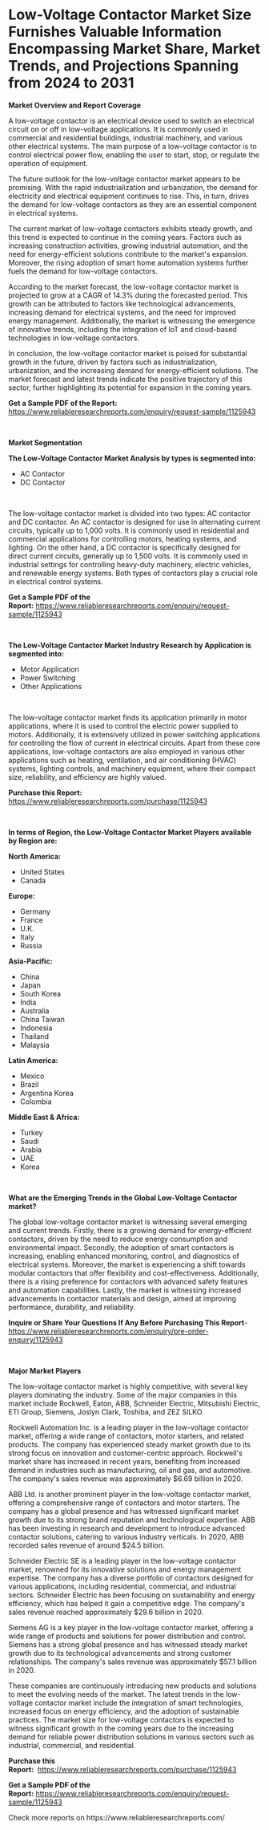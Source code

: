 <p><h1>Low-Voltage Contactor Market Size Furnishes Valuable Information Encompassing Market Share, Market Trends, and Projections Spanning from 2024 to 2031</h1></p><p><strong>Market Overview and Report Coverage</strong></p>
<p><p>A low-voltage contactor is an electrical device used to switch an electrical circuit on or off in low-voltage applications. It is commonly used in commercial and residential buildings, industrial machinery, and various other electrical systems. The main purpose of a low-voltage contactor is to control electrical power flow, enabling the user to start, stop, or regulate the operation of equipment.</p><p>The future outlook for the low-voltage contactor market appears to be promising. With the rapid industrialization and urbanization, the demand for electricity and electrical equipment continues to rise. This, in turn, drives the demand for low-voltage contactors as they are an essential component in electrical systems.</p><p>The current market of low-voltage contactors exhibits steady growth, and this trend is expected to continue in the coming years. Factors such as increasing construction activities, growing industrial automation, and the need for energy-efficient solutions contribute to the market's expansion. Moreover, the rising adoption of smart home automation systems further fuels the demand for low-voltage contactors.</p><p>According to the market forecast, the low-voltage contactor market is projected to grow at a CAGR of 14.3% during the forecasted period. This growth can be attributed to factors like technological advancements, increasing demand for electrical systems, and the need for improved energy management. Additionally, the market is witnessing the emergence of innovative trends, including the integration of IoT and cloud-based technologies in low-voltage contactors.</p><p>In conclusion, the low-voltage contactor market is poised for substantial growth in the future, driven by factors such as industrialization, urbanization, and the increasing demand for energy-efficient solutions. The market forecast and latest trends indicate the positive trajectory of this sector, further highlighting its potential for expansion in the coming years.</p></p>
<p><strong>Get a Sample PDF of the Report:</strong> <a href="https://www.reliableresearchreports.com/enquiry/request-sample/1125943">https://www.reliableresearchreports.com/enquiry/request-sample/1125943</a></p>
<p>&nbsp;</p>
<p><strong>Market Segmentation</strong></p>
<p><strong>The Low-Voltage Contactor Market Analysis by types is segmented into:</strong></p>
<p><ul><li>AC Contactor</li><li>DC Contactor</li></ul></p>
<p>&nbsp;</p>
<p><p>The low-voltage contactor market is divided into two types: AC contactor and DC contactor. An AC contactor is designed for use in alternating current circuits, typically up to 1,000 volts. It is commonly used in residential and commercial applications for controlling motors, heating systems, and lighting. On the other hand, a DC contactor is specifically designed for direct current circuits, generally up to 1,500 volts. It is commonly used in industrial settings for controlling heavy-duty machinery, electric vehicles, and renewable energy systems. Both types of contactors play a crucial role in electrical control systems.</p></p>
<p><strong>Get a Sample PDF of the Report:</strong>&nbsp;<a href="https://www.reliableresearchreports.com/enquiry/request-sample/1125943">https://www.reliableresearchreports.com/enquiry/request-sample/1125943</a></p>
<p>&nbsp;</p>
<p><strong>The Low-Voltage Contactor Market Industry Research by Application is segmented into:</strong></p>
<p><ul><li>Motor Application</li><li>Power Switching</li><li>Other Applications</li></ul></p>
<p>&nbsp;</p>
<p><p>The low-voltage contactor market finds its application primarily in motor applications, where it is used to control the electric power supplied to motors. Additionally, it is extensively utilized in power switching applications for controlling the flow of current in electrical circuits. Apart from these core applications, low-voltage contactors are also employed in various other applications such as heating, ventilation, and air conditioning (HVAC) systems, lighting controls, and machinery equipment, where their compact size, reliability, and efficiency are highly valued.</p></p>
<p><strong>Purchase this Report:</strong>&nbsp; <a href="https://www.reliableresearchreports.com/purchase/1125943">https://www.reliableresearchreports.com/purchase/1125943</a></p>
<p>&nbsp;</p>
<p><strong>In terms of Region, the Low-Voltage Contactor Market Players available by Region are:</strong></p>
<p>
    <p> <strong> North America: </strong>
        <ul>
            <li>United States</li>
            <li>Canada</li>
        </ul>
        </p> 
    <p> <strong> Europe: </strong>
        <ul>
            <li>Germany</li>
            <li>France</li>
            <li>U.K.</li>
            <li>Italy</li>
            <li>Russia</li>
        </ul>
        </p> 
    <p> <strong> Asia-Pacific: </strong>
        <ul>
            <li>China</li>
            <li>Japan</li>
            <li>South Korea</li>
            <li>India</li>
            <li>Australia</li>
            <li>China Taiwan</li>
            <li>Indonesia</li>
            <li>Thailand</li>
            <li>Malaysia</li>
        </ul>
        </p> 
    <p> <strong> Latin America: </strong>
        <ul>
            <li>Mexico</li>
            <li>Brazil</li>
            <li>Argentina Korea</li>
            <li>Colombia</li>
        </ul>
        </p> 
    <p> <strong> Middle East & Africa: </strong>
        <ul>
            <li>Turkey</li>
            <li>Saudi</li>
            <li>Arabia</li>
            <li>UAE</li>
            <li>Korea</li>
        </ul>
    </p>
    </p>
<p>&nbsp;</p>
<p><strong>What are the Emerging Trends in the Global Low-Voltage Contactor market?</strong></p>
<p><p>The global low-voltage contactor market is witnessing several emerging and current trends. Firstly, there is a growing demand for energy-efficient contactors, driven by the need to reduce energy consumption and environmental impact. Secondly, the adoption of smart contactors is increasing, enabling enhanced monitoring, control, and diagnostics of electrical systems. Moreover, the market is experiencing a shift towards modular contactors that offer flexibility and cost-effectiveness. Additionally, there is a rising preference for contactors with advanced safety features and automation capabilities. Lastly, the market is witnessing increased advancements in contactor materials and design, aimed at improving performance, durability, and reliability.</p></p>
<p><strong>Inquire or Share Your Questions If Any Before Purchasing This Report</strong>- <a href="https://www.reliableresearchreports.com/enquiry/pre-order-enquiry/1125943">https://www.reliableresearchreports.com/enquiry/pre-order-enquiry/1125943</a></p>
<p>&nbsp;</p>
<p><strong>Major Market Players</strong></p>
<p><p>The low-voltage contactor market is highly competitive, with several key players dominating the industry. Some of the major companies in this market include Rockwell, Eaton, ABB, Schneider Electric, Mitsubishi Electric, ETI Group, Siemens, Joslyn Clark, Toshiba, and ZEZ SILKO.</p><p>Rockwell Automation Inc. is a leading player in the low-voltage contactor market, offering a wide range of contactors, motor starters, and related products. The company has experienced steady market growth due to its strong focus on innovation and customer-centric approach. Rockwell's market share has increased in recent years, benefiting from increased demand in industries such as manufacturing, oil and gas, and automotive. The company's sales revenue was approximately $6.69 billion in 2020.</p><p>ABB Ltd. is another prominent player in the low-voltage contactor market, offering a comprehensive range of contactors and motor starters. The company has a global presence and has witnessed significant market growth due to its strong brand reputation and technological expertise. ABB has been investing in research and development to introduce advanced contactor solutions, catering to various industry verticals. In 2020, ABB recorded sales revenue of around $24.5 billion.</p><p>Schneider Electric SE is a leading player in the low-voltage contactor market, renowned for its innovative solutions and energy management expertise. The company has a diverse portfolio of contactors designed for various applications, including residential, commercial, and industrial sectors. Schneider Electric has been focusing on sustainability and energy efficiency, which has helped it gain a competitive edge. The company's sales revenue reached approximately $29.6 billion in 2020.</p><p>Siemens AG is a key player in the low-voltage contactor market, offering a wide range of products and solutions for power distribution and control. Siemens has a strong global presence and has witnessed steady market growth due to its technological advancements and strong customer relationships. The company's sales revenue was approximately $57.1 billion in 2020.</p><p>These companies are continuously introducing new products and solutions to meet the evolving needs of the market. The latest trends in the low-voltage contactor market include the integration of smart technologies, increased focus on energy efficiency, and the adoption of sustainable practices. The market size for low-voltage contactors is expected to witness significant growth in the coming years due to the increasing demand for reliable power distribution solutions in various sectors such as industrial, commercial, and residential.</p></p>
<p><strong>Purchase this Report:</strong>&nbsp;&nbsp;<a href="https://www.reliableresearchreports.com/purchase/1125943">https://www.reliableresearchreports.com/purchase/1125943</a></p>
<p></p>
<p><strong>Get a Sample PDF of the Report:</strong>&nbsp;<a href="https://www.reliableresearchreports.com/enquiry/request-sample/1125943">https://www.reliableresearchreports.com/enquiry/request-sample/1125943</a></p>
<p>Check more reports on https://www.reliableresearchreports.com/</p>